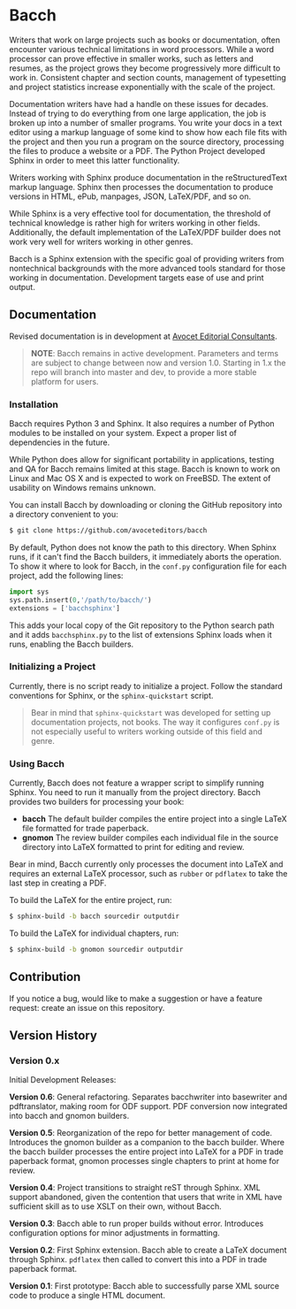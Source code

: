 # Bacch

Writers that work on large projects such as books or documentation, often encounter various technical limitations in word processors.  While a word processor can prove effective in smaller works, such as letters and resumes, as the project grows they become progressively more difficult to work in.  Consistent chapter and section counts, management of typesetting and project statistics increase exponentially with the scale of the project.

Documentation writers have had a handle on these issues for decades.  Instead of trying to do everything from one large application, the job is broken up into a number of smaller programs.  You write your docs in a text editor using a markup language of some kind to show how each file fits with the project and then you run a program on the source directory, processing the files to produce a website or a PDF.  The Python Project developed Sphinx in order to meet this latter functionality.

Writers working with Sphinx produce documentation in the reStructuredText markup language.  Sphinx then processes the documentation to produce versions in HTML, ePub, manpages, JSON, LaTeX/PDF, and so on.

While Sphinx is a very effective tool for documentation, the threshold of technical knowledge is rather high for writers working in other fields.  Additionally, the default implementation of the LaTeX/PDF builder does not work very well for writers working in other genres.

Bacch is a Sphinx extension with the specific goal of providing writers from nontechnical backgrounds with the more advanced tools standard for those working in documentation.  Development targets ease of use and print output.



## Documentation

Revised documentation is in development at [Avocet Editorial Consultants](http://avoceteditors.com).

>**NOTE**: Bacch remains in active development.  Parameters and terms are subject to change between now and version 1.0.  Starting in 1.x the repo will branch into master and dev, to provide a more stable platform for users.

### Installation

Bacch requires Python 3 and Sphinx.  It also requires a number of Python modules to be installed on your system.  Expect a proper list of dependencies in the future.

While Python does allow for significant portability in applications, testing and QA for Bacch remains limited at this stage.  Bacch is known to work on Linux and Mac OS X and is expected to work on FreeBSD.  The extent of usability on Windows remains unknown.

You can install Bacch by downloading or cloning the GitHub repository into a directory convenient to you:

```sh
$ git clone https://github.com/avoceteditors/bacch
```

By default, Python does not know the path to this directory.  When Sphinx runs, if it can't find the Bacch builders, it immediately aborts the operation.  To show it where to look for Bacch, in the `conf.py` configuration file for each project, add the following lines:

```python
import sys
sys.path.insert(0,'/path/to/bacch/')
extensions = ['bacchsphinx']
```

This adds your local copy of the Git repository to the Python search path and it adds `bacchsphinx.py` to the list of extensions Sphinx loads when it runs, enabling the Bacch builders.


### Initializing a Project

Currently, there is no script ready to initialize a project.  Follow the standard conventions for Sphinx, or the `sphinx-quickstart` script.

>Bear in mind that `sphinx-quickstart` was developed for setting up documentation projects, not books.  The way it configures `conf.py` is not especially useful to writers working outside of this field and genre.


### Using Bacch

Currently, Bacch does not feature a wrapper script to simplify running Sphinx.  You need to run it manually from the project directory.  Bacch provides two builders for processing your book:

- **bacch** The default builder compiles the entire project into a single LaTeX file formatted for trade paperback.
- **gnomon** The review builder compiles each individual file in the source directory into LaTeX formatted to print for editing and review.

Bear in mind, Bacch currently only processes the document into LaTeX and requires an external LaTeX processor, such as `rubber` or `pdflatex` to take the last step in creating a PDF.

To build the LaTeX for the entire project, run:

```sh
$ sphinx-build -b bacch sourcedir outputdir
```

To build the LaTeX for individual chapters, run:

```sh
$ sphinx-build -b gnomon sourcedir outputdir
```


## Contribution

If you notice a bug, would like to make a suggestion or have a feature request: create an issue on this repository.


## Version History

### Version 0.x

Initial Development Releases:

**Version 0.6**: General refactoring.  Separates bacchwriter into basewriter and pdftranslator, making room for ODF support.  PDF conversion now integrated into bacch and gnomon builders.

**Version 0.5**: Reorganization of the repo for better management of code.  Introduces the gnomon builder as a companion to the bacch builder.  Where the bacch builder processes the entire project into LaTeX for a PDF in trade paperback format, gnomon processes single chapters to print at home for review.

**Version 0.4**: Project transitions to straight reST through Sphinx.  XML support abandoned, given the contention that users that write in XML have sufficient skill as to use XSLT on their own, without Bacch.

**Version 0.3**: Bacch able to run proper builds without error.  Introduces configuration options for minor adjustments in formatting.

**Version 0.2**: First Sphinx extension.  Bacch able to create a LaTeX document through Sphinx.  `pdflatex` then called to convert this into a PDF in trade paperback format.

**Version 0.1**: First prototype: Bacch able to successfully parse XML source code to produce a single HTML document.


